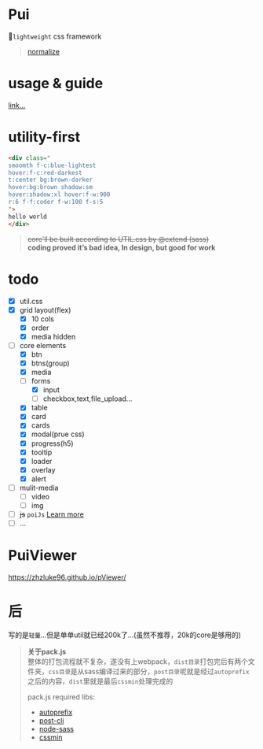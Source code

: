# Pui

🔨`lightweight` css framework

> [normalize](https://github.com/necolas/normalize.css)

# usage & guide
[link...](https://zhzluke96.github.io/Pui/)

# utility-first

```html
<div class="
smoomth f-c:blue-lightest
hover:f-c:red-darkest
t:center bg:brown-darker
hover:bg:brown shadow:sm
hover:shadow:xl hover:f-w:900
r:6 f-f:coder f-w:100 f-s:5
">
hello world
</div>
```

> ~~core'll be built according to UTIL.css by @extend (sass)~~
> <br>**coding proved it’s bad idea, In design, but good for work**

# todo

-   [x] util.css
-   [x] grid layout(flex)
    -   [x] 10 cols
    -   [x] order
    -   [x] media hidden
-   [ ] core elements
    -   [x] btn
    -   [x] btns(group)
    -   [x] media
    -   [ ] forms
        -   [x] input
        -   [ ] checkbox,text,file_upload...
    -   [x] table
    -   [x] card
    -   [x] cards
    -   [x] modal(prue css)
    -   [x] progress(h5)
    -   [x] tooltip
    -   [x] loader
    -   [x] overlay
    -   [x] alert
-   [ ] mulit-media
    -   [ ] video
    -   [ ] img
-   [ ] ~~js~~ `poiJs` [Learn more](https://zhzluke96.github.io/PoiJs/)
-   [ ] ...

# PuiViewer
https://zhzluke96.github.io/pViewer/

# 后

写的是`轻量`...但是单单util就已经200k了...(虽然不推荐，20k的core是够用的)

> **关于pack.js**
> <br>
> 整体的打包流程就不复杂，遂没有上webpack，`dist目录`打包完后有两个文件夹，`css目录`是从sass编译过来的部分，`post目录`呢就是经过`autoprefix`之后的内容，`dist`里就是最后`cssmin`处理完成的
>
> pack.js required libs:<br>
>
> -   [autoprefix](https://www.npmjs.com/package/autoprefixer)
> -   [post-cli](https://github.com/pirxpilot/postcss-cli)
> -   [node-sass](https://github.com/sass/node-sass)
> -   [cssmin](https://github.com/jbleuzen/node-cssmin)
